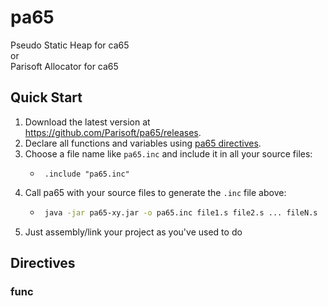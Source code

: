 # pa65
Pseudo Static Heap for ca65<br>
or<br>
Parisoft Allocator for ca65<br>

## Quick Start
1. Download the latest version at https://github.com/Parisoft/pa65/releases.
1. Declare all functions and variables using [pa65 directives](#directives).
1. Choose a file name like `pa65.inc` and include it in all your source files:
   - ```assembly
      .include "pa65.inc"
      ```
1. Call pa65 with your source files to generate the `.inc` file above:
   - ```bash
      java -jar pa65-xy.jar -o pa65.inc file1.s file2.s ... fileN.s
      ```
1. Just assembly/link your project as you've used to do

## Directives
### func
